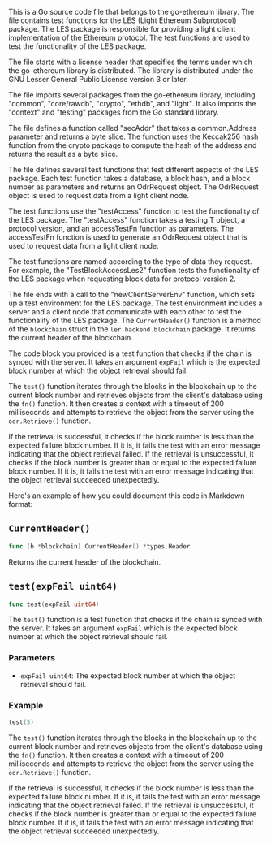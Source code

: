 This is a Go source code file that belongs to the go-ethereum library. The file contains test functions for the LES (Light Ethereum Subprotocol) package. The LES package is responsible for providing a light client implementation of the Ethereum protocol. The test functions are used to test the functionality of the LES package.

The file starts with a license header that specifies the terms under which the go-ethereum library is distributed. The library is distributed under the GNU Lesser General Public License version 3 or later.

The file imports several packages from the go-ethereum library, including "common", "core/rawdb", "crypto", "ethdb", and "light". It also imports the "context" and "testing" packages from the Go standard library.

The file defines a function called "secAddr" that takes a common.Address parameter and returns a byte slice. The function uses the Keccak256 hash function from the crypto package to compute the hash of the address and returns the result as a byte slice.

The file defines several test functions that test different aspects of the LES package. Each test function takes a database, a block hash, and a block number as parameters and returns an OdrRequest object. The OdrRequest object is used to request data from a light client node.

The test functions use the "testAccess" function to test the functionality of the LES package. The "testAccess" function takes a testing.T object, a protocol version, and an accessTestFn function as parameters. The accessTestFn function is used to generate an OdrRequest object that is used to request data from a light client node.

The test functions are named according to the type of data they request. For example, the "TestBlockAccessLes2" function tests the functionality of the LES package when requesting block data for protocol version 2.

The file ends with a call to the "newClientServerEnv" function, which sets up a test environment for the LES package. The test environment includes a server and a client node that communicate with each other to test the functionality of the LES package. The `CurrentHeader()` function is a method of the `blockchain` struct in the `ler.backend.blockchain` package. It returns the current header of the blockchain. 

The code block you provided is a test function that checks if the chain is synced with the server. It takes an argument `expFail` which is the expected block number at which the object retrieval should fail. 

The `test()` function iterates through the blocks in the blockchain up to the current block number and retrieves objects from the client's database using the `fn()` function. It then creates a context with a timeout of 200 milliseconds and attempts to retrieve the object from the server using the `odr.Retrieve()` function. 

If the retrieval is successful, it checks if the block number is less than the expected failure block number. If it is, it fails the test with an error message indicating that the object retrieval failed. If the retrieval is unsuccessful, it checks if the block number is greater than or equal to the expected failure block number. If it is, it fails the test with an error message indicating that the object retrieval succeeded unexpectedly.

Here's an example of how you could document this code in Markdown format:

## `CurrentHeader()`

```go
func (b *blockchain) CurrentHeader() *types.Header
```

Returns the current header of the blockchain.

## `test(expFail uint64)`

```go
func test(expFail uint64)
```

The `test()` function is a test function that checks if the chain is synced with the server. It takes an argument `expFail` which is the expected block number at which the object retrieval should fail. 

### Parameters

- `expFail uint64`: The expected block number at which the object retrieval should fail.

### Example

```go
test(5)
```

The `test()` function iterates through the blocks in the blockchain up to the current block number and retrieves objects from the client's database using the `fn()` function. It then creates a context with a timeout of 200 milliseconds and attempts to retrieve the object from the server using the `odr.Retrieve()` function. 

If the retrieval is successful, it checks if the block number is less than the expected failure block number. If it is, it fails the test with an error message indicating that the object retrieval failed. If the retrieval is unsuccessful, it checks if the block number is greater than or equal to the expected failure block number. If it is, it fails the test with an error message indicating that the object retrieval succeeded unexpectedly.